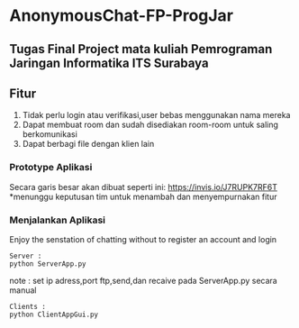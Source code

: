 # AnonymousChat-FP-ProgJar

## Tugas Final Project mata kuliah Pemrograman Jaringan Informatika ITS Surabaya

## Fitur

1. Tidak perlu login atau verifikasi,user bebas menggunakan nama mereka
1. Dapat membuat room dan sudah disediakan room-room untuk saling berkomunikasi
1. Dapat berbagi file dengan klien lain

### Prototype Aplikasi

Secara garis besar akan dibuat seperti ini: https://invis.io/J7RUPK7RF6T
\*menunggu keputusan tim untuk menambah dan menyempurnakan fitur

### Menjalankan Aplikasi
Enjoy the senstation of chatting without to register an account and login

```
Server :
python ServerApp.py
```
note   : set ip adress,port ftp,send,dan recaive pada ServerApp.py secara manual
```
Clients :
python ClientAppGui.py
```
